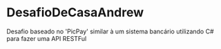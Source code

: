 # DesafioDeCasaAndrew
Desafio baseado no 'PicPay' similar à um sistema bancário utilizando C# para fazer uma API RESTFul
